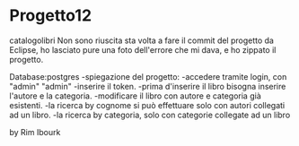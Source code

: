 # Progetto12
catalogolibri
Non sono riuscita sta volta a fare il commit del progetto da Eclipse, ho lasciato pure una foto dell'errore che mi dava, e ho zippato il progetto.

Database:postgres
-spiegazione del progetto:
-accedere tramite login, con "admin" "admin" 
-inserire il token.
-prima d'inserire il libro bisogna inserire l'autore e la categoria.
-modificare il libro con autore e categoria già esistenti.
-la ricerca by cognome si può effettuare solo con autori collegati ad un libro.
-la ricerca by categoria, solo con categorie collegate ad un libro



by Rim Ibourk
